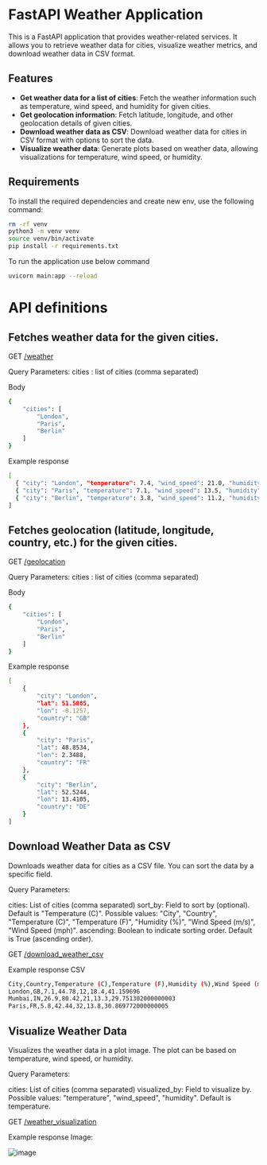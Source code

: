 # FastAPI Weather Application

This is a FastAPI application that provides weather-related services. It allows you to retrieve weather data for cities, visualize weather metrics, and download weather data in CSV format.

## Features

- **Get weather data for a list of cities**: Fetch the weather information such as temperature, wind speed, and humidity for given cities.
- **Get geolocation information**: Fetch latitude, longitude, and other geolocation details of given cities.
- **Download weather data as CSV**: Download weather data for cities in CSV format with options to sort the data.
- **Visualize weather data**: Generate plots based on weather data, allowing visualizations for temperature, wind speed, or humidity.

## Requirements

To install the required dependencies and create new env, use the following command:

```bash
rm -rf venv
python3 -m venv venv
source venv/bin/activate
pip install -r requirements.txt
```

To run the application use below command
```bash
uvicorn main:app --reload
```

# API definitions

## Fetches weather data for the given cities.

GET [/weather](http://127.0.0.1:8000/weather)

Query Parameters:
cities : list of cities (comma separated)

Body
```bash
{
    "cities": [
        "London",
        "Paris",
        "Berlin"
    ]
}
```
Example response
```bash
[
  { "city": "London", "temperature": 7.4, "wind_speed": 21.0, "humidity": 12 },
  { "city": "Paris", "temperature": 7.1, "wind_speed": 13.5, "humidity": 21 },
  { "city": "Berlin", "temperature": 3.8, "wind_speed": 11.2, "humidity": 32 }
]
```

## Fetches geolocation (latitude, longitude, country, etc.) for the given cities.

GET [/geolocation](http://127.0.0.1:8000/geolocation)

Query Parameters:
cities : list of cities (comma separated)

Body
```bash
{
    "cities": [
        "London",
        "Paris",
        "Berlin"
    ]
}
```
Example response
```bash
[
    {
        "city": "London",
        "lat": 51.5085,
        "lon": -0.1257,
        "country": "GB"
    },
    {
        "city": "Paris",
        "lat": 48.8534,
        "lon": 2.3488,
        "country": "FR"
    },
    {
        "city": "Berlin",
        "lat": 52.5244,
        "lon": 13.4105,
        "country": "DE"
    }
]
```

## Download Weather Data as CSV

Downloads weather data for cities as a CSV file. You can sort the data by a specific field.

Query Parameters:

cities: List of cities (comma separated)
sort_by: Field to sort by (optional). Default is "Temperature (C)". Possible values: "City", "Country", "Temperature (C)", "Temperature (F)", "Humidity (%)", "Wind Speed (m/s)", "Wind Speed (mph)".
ascending: Boolean to indicate sorting order. Default is True (ascending order).


GET [/download_weather_csv](http://127.0.0.1:8000/download_weather_csv?sort_by=City&ascending=true)

Example response CSV
```bash
City,Country,Temperature (C),Temperature (F),Humidity (%),Wind Speed (m/s),Wind Speed (mph)
London,GB,7.1,44.78,12,18.4,41.159696
Mumbai,IN,26.9,80.42,21,13.3,29.751302000000003
Paris,FR,5.8,42.44,32,13.8,30.869772000000005
```

## Visualize Weather Data

Visualizes the weather data in a plot image. The plot can be based on temperature, wind speed, or humidity.

Query Parameters:

cities: List of cities (comma separated)
visualized_by: Field to visualize by. Possible values: "temperature", "wind_speed", "humidity". Default is temperature.

GET [/weather_visualization](http://127.0.0.1:8000/weather_visualization?visualized_by=temperature)

Example response Image:

![image](https://github.com/user-attachments/assets/a2cd3811-bbc2-4bc2-a0ea-eeafbd8b266e)


